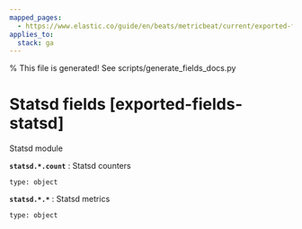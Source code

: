 ```yaml
---
mapped_pages:
  - https://www.elastic.co/guide/en/beats/metricbeat/current/exported-fields-statsd.html
applies_to:
  stack: ga
---
```


% This file is generated! See scripts/generate_fields_docs.py

# Statsd fields [exported-fields-statsd]

Statsd module

**`statsd.*.count`**
:   Statsd counters

    type: object


**`statsd.*.*`**
:   Statsd metrics

    type: object


